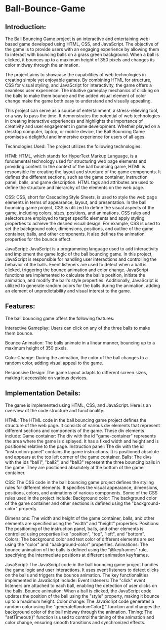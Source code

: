 # Ball-Bounce-Game

## Introduction: 
The Ball Bouncing Game project is an interactive and entertaining web-based game developed using HTML, CSS, and JavaScript. The objective of the game is to provide users with an engaging experience by allowing them to interact with bouncing balls on a grass green background. When a ball is clicked, it bounces up to a maximum height of 350 pixels and changes its color midway through the animation.

The project aims to showcase the capabilities of web technologies in creating simple yet enjoyable games. By combining HTML for structure, CSS for visual styling, and JavaScript for interactivity, the game offers a seamless user experience. The intuitive gameplay mechanics of clicking on the balls to make them bounce and the added visual element of color change make the game both easy to understand and visually appealing.

This project can serve as a source of entertainment, a stress-relieving tool, or a way to pass the time. It demonstrates the potential of web technologies in creating interactive experiences and highlights the importance of creativity and user engagement in game development. Whether played on a desktop computer, laptop, or mobile device, the Ball Bouncing Game promises a delightful and immersive experience for users of all ages.

Technologies Used: 
The project utilizes the following technologies:

HTMl: HTML, which stands for HyperText Markup Language, is a fundamental technology used for structuring web page elements and providing content. In the context of the ball bouncing game, HTML is responsible for creating the layout and structure of the game components. It defines the different sections, such as the game container, instruction panel, balls, and game description. HTML tags and attributes are used to define the structure and hierarchy of the elements on the web page.

CSS: CSS, short for Cascading Style Sheets, is used to style the web page elements in terms of appearance, layout, and presentation. In the ball bouncing game project, CSS is utilized to define the visual aspects of the game, including colors, sizes, positions, and animations. CSS rules and selectors are employed to target specific elements and apply styling properties to achieve the desired visual design. For example, CSS is used to set the background color, dimensions, positions, and outline of the game container, balls, and other components. It also defines the animation properties for the bounce effect.

JavaScript: JavaScript is a programming language used to add interactivity and implement the game logic of the ball bouncing game. In this project, JavaScript is responsible for handling user interactions and controlling the behavior of the balls. Event listeners are used to detect when a ball is clicked, triggering the bounce animation and color change. JavaScript functions are implemented to calculate the ball's position, initiate the animation, and modify the ball's style properties. Additionally, JavaScript is utilized to generate random colors for the balls during the animation, adding an element of unpredictability and visual interest to the game.

## Features: 
The ball bouncing game offers the following features:

Interactive Gameplay: Users can click on any of the three balls to make them bounce.


Bounce Animation: The balls animate in a linear manner, bouncing up to a maximum height of 350 pixels.

Color Change: During the animation, the color of the ball changes to a random color, adding visual appeal to the game.

Responsive Design: The game layout adapts to different screen sizes, making it accessible on various devices.

## Implementation Details: 
The game is implemented using HTML, CSS, and JavaScript. Here is an overview of the code structure and functionality:

HTML: The HTML code in the ball bouncing game project defines the structure of the web page. It consists of various div elements that represent different sections and components of the game. These div elements include:
Game container: The div with the id "game-container" represents the area where the game is displayed. It has a fixed width and height and is positioned relative to the page.
Instruction panel: The div with the id "instruction-panel" contains the game instructions. It is positioned absolute and appears at the top left corner of the game container.
Balls: The divs with the ids "ball1", "ball2", and "ball3" represent the three bouncing balls in the game. They are positioned absolutely at the bottom of the game container.

CSS: The CSS code in the ball bouncing game project defines the styling rules for different elements. It specifies the visual appearance, dimensions, positions, colors, and animations of various components. Some of the CSS rules used in the project include:
Background color: The background color of the game container and other sections is defined using the "background-color" property.

Dimensions: The width and height of the game container, balls, and other elements are specified using the "width" and "height" properties.
Positions: The positioning of the instruction panel, balls, and other elements is controlled using properties like "position", "top", "left", and "bottom".
Colors: The background color and text color of different elements are set using the "color" and "background-color" properties.
Animations: The bounce animation of the balls is defined using the "@keyframes" rule, specifying the intermediate positions at different animation keyframes.

JavaScript: The JavaScript code in the ball bouncing game project handles the game logic and user interactions. It uses event listeners to detect clicks on the balls and triggers the bounce animation. The key functionalities implemented in JavaScript include:
Event listeners: The "click" event listeners are attached to each ball, enabling the detection of user clicks on the balls.
Bounce animation: When a ball is clicked, the JavaScript code updates the position of the ball using the "style" property, making it bounce up to a maximum height.
Color change: The JavaScript code generates a random color using the "generateRandomColor()" function and changes the background color of the ball midway through the animation.
Timing: The "setTimeout()" function is used to control the timing of the animation and color change, ensuring smooth transitions and synchronized effects.



